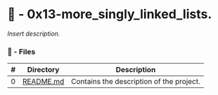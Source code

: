 # :file_folder: - 0x13-more_singly_linked_lists.

_Insert description._

### :memo: - Files

#|Directory|Description
---|---|---
0|[README.md](./README.md)| Contains the description of the project.
